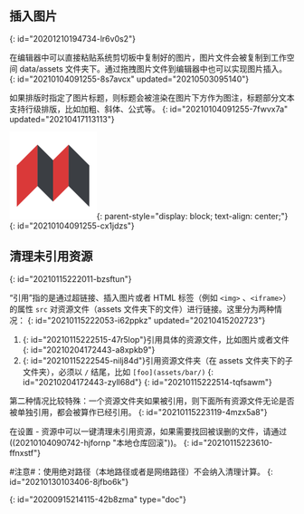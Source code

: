 ## 插入图片
{: id="20201210194734-lr6v0s2"}

在编辑器中可以直接粘贴系统剪切板中复制好的图片，图片文件会被复制到工作空间 data/assets 文件夹下。通过拖拽图片文件到编辑器中也可以实现图片插入。
{: id="20210104091255-8s7avcx" updated="20210503095140"}

如果排版时指定了图片标题，则标题会被渲染在图片下方作为图注，标题部分文本支持行级排版，比如加粗、斜体、公式等。
{: id="20210104091255-7fwvx7a" updated="20210417113113"}

![SiYuan.png](assets/SiYuan.png "*源于思考，饮水思源*"){: parent-style="display: block; text-align: center;"}
{: id="20210104091255-cx1jdzs"}

## 清理未引用资源
{: id="20210115222011-bzsftun"}

“引用”指的是通过超链接、插入图片或者 HTML 标签（例如 `<img>` 、`<iframe>`）的属性 `src` 对资源文件（assets 文件夹下的文件）进行链接。这里分为两种情况：
{: id="20210115222053-i62ppkz" updated="20210415202723"}

1. {: id="20210115222515-47r5lop"}引用具体的资源文件，比如图片或者文件
   {: id="20210204172443-a8xpkb9"}
2. {: id="20210115222545-nilj84d"}引用资源文件夹（在 assets 文件夹下的子文件夹），必须以 `/` 结尾，比如 `[foo](assets/bar/)`
   {: id="20210204172443-zyll68d"}
{: id="20210115222514-tqfsawm"}

第二种情况比较特殊：一个资源文件夹如果被引用，则下面所有资源文件无论是否被单独引用，都会被算作已经引用。
{: id="20210115223119-4mzx5a8"}

在设置 - 资源中可以一键清理未引用资源，如果需要找回被误删的文件，请通过((20210104090742-hjfornp "本地仓库回滚"))。
{: id="20210115223610-ffnxstf"}

#注意#：使用绝对路径（本地路径或者是网络路径）不会纳入清理计算。
{: id="20210130103406-8jfbo6k"}


{: id="20200915214115-42b8zma" type="doc"}
